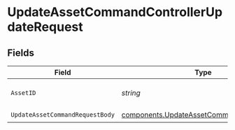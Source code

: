 # UpdateAssetCommandControllerUpdateRequest


## Fields

| Field                                                                                                | Type                                                                                                 | Required                                                                                             | Description                                                                                          | Example                                                                                              |
| ---------------------------------------------------------------------------------------------------- | ---------------------------------------------------------------------------------------------------- | ---------------------------------------------------------------------------------------------------- | ---------------------------------------------------------------------------------------------------- | ---------------------------------------------------------------------------------------------------- |
| `AssetID`                                                                                            | *string*                                                                                             | :heavy_check_mark:                                                                                   | The unique identifier of the asset                                                                   | ast_d8208177780944f08c0eed36b70fe5c9                                                                 |
| `UpdateAssetCommandRequestBody`                                                                      | [components.UpdateAssetCommandRequestBody](../../models/components/updateassetcommandrequestbody.md) | :heavy_check_mark:                                                                                   | N/A                                                                                                  |                                                                                                      |
